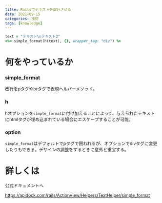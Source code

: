 ```yaml
---
title: Railsでテキストを改行させる
date: 2021-09-15
categories: 技術
tags: [knowledge]
---
```


~~~ruby
text = "テキスト\nテキスト2"
<%= simple_format(h(text), {}, wrapper_tag: "div") %>
~~~

# 何をやっているか

### simple_format

改行をpタグやbrタグで表現ヘルパーメソッド。

### h

hオプションを`simple_format`に付け加えることによって、与えられたテキストにhtmlタグが埋め込まれている場合にエスケープすることが可能。

### option

`simple_format`はデフォルトでpタグで囲われるが、オプションでdivタグに変更したりもできる。デザインの調整をするときに意外と重宝する。

# 詳しくは

公式ドキュメントへ

https://apidock.com/rails/ActionView/Helpers/TextHelper/simple_format